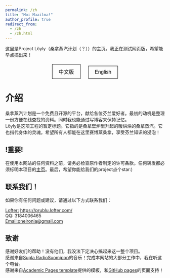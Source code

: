 ```yaml
---
permalink: /zh
title: "Moi Maailma!"
author_profile: true
redirect_from: 
  - /zh
  - /zh.html
---
```


这里是Project Löyly（桑拿蒸汽计划（？））的主页。我正在测试网页版，希望能早点搞出来！

<style>
  .lang-button {
    display: inline-block;
    margin: 0 10px;
    padding: 10px 20px;
    background: none;
    border: 1px solid #000;
    text-align: center;
    cursor: pointer;
    outline: none;
    font-size: 16px;
    color: #000;
  }

  .lang-button:hover {
    border-color: #555;
  }

  .lang-buttons {
    text-align: center;
    margin-top: 20px;
  }
</style>

<div class="lang-buttons">
  <button class="lang-button" onclick="window.location.href='/zh'">中文版</button>
  <button class="lang-button" onclick="window.location.href='/'">English</button>
</div>

介绍
======

桑拿蒸汽计划是一个免费且开源的平台，献给各位芬兰爱好者。最初的动机是整理一份方便在线查找的资料。同时我也能通过写博客来保持记忆。<br />
Löyly是这项工程的暂定标题。它指的是桑拿壁炉里升起的暖烘烘的桑拿蒸汽。它也指代身体的灵魂。希望所有人都能在这里赛博蒸桑拿，享受芬兰知识的浸泡！

!重要!
------

在使用本网站的任何资料之前，请务必检查原作者制定的许可条款。任何转发都必须标明本项目的[主页](https://project-loyly.github.io/zh)。最后，希望你能给我们的project点个star:)

联系我们！
------
如果你有任何问题或建议，请通过以下方式联系我们：
<br />
<!-- TODO: update in sidebar -->
[Lofter:](https://prublu.lofter.com/) https://prublu.lofter.com/<br />
QQ: 3184006465<br />
[Email:](oneironia@gmail.com)oneironia@gmail.com

致谢
------

感谢好友们的帮助！没有他们，我没法下定决心搞起来这一整个项目。<br />
感谢来自[Supla RadioSuomipop](https://www.supla.fi/radiosuomipop)的音乐！完成本网站的大部分工作中，我在听这个电台。<br />
感谢来自[Academic Pages template](https://github.com/academicpages/academicpages.github.io)提供的模板，和[GitHub pages](https://pages.github.com)的页面支持！

